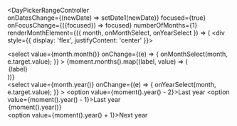 <DayPickerRangeController            
      onDatesChange={(newDate) => setDate1(newDate)}
      focused={true}
      onFocusChange={({focused}) => focused}
      numberOfMonths={1}
      renderMonthElement={({ month, onMonthSelect, onYearSelect }) => (
        <div style={{ display: 'flex', justifyContent: 'center' }}>
          <div>
            <select
              value={month.month()}
              onChange={(e) => { onMonthSelect(month, e.target.value); }}
            >
              {moment.months().map((label, value) => (
                <option value={value}>{label}</option>
              ))}
            </select>
          </div>
          <div>
            <select
              value={month.year()}
              onChange={(e) => { onYearSelect(month, e.target.value); }}
            >
              <option value={moment().year() - 2}>Last year</option>
              <option value={moment().year() - 1}>Last year</option>
              <option value={moment().year()}>{moment().year()}</option>
              <option value={moment().year() + 1}>Next year</option>
            </select>
          </div>
        </div>
